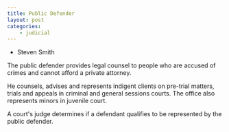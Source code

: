 ```yaml
---
title: Public Defender
layout: post
categories:
    - judicial
---
```


+ Steven Smith

The public defender provides legal counsel to people who are accused of crimes and cannot afford a private attorney.

He counsels, advises and represents indigent clients on pre-trial matters, trials and appeals in criminal and general sessions courts. The office also represents minors in juvenile court.

A court's judge determines if a defendant qualifies to be represented by the public defender.